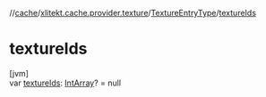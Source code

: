 //[cache](../../../index.md)/[xlitekt.cache.provider.texture](../index.md)/[TextureEntryType](index.md)/[textureIds](texture-ids.md)

# textureIds

[jvm]\
var [textureIds](texture-ids.md): [IntArray](https://kotlinlang.org/api/latest/jvm/stdlib/kotlin/-int-array/index.html)? = null
